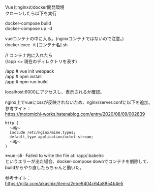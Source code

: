 Vueとnginxのdocker開発環境  
クローンしたら以下を実行  
  
docker-compose build  
docker-compose up -d  
  
vueコンテナの中に入る。(nginxコンテナではないので注意。)  
docker exec -it [コンテナ名] sh  
  
// コンテナ内に入れたら  
(/app <= 現在のディレクトリを表す)  
  
/app # vue init webpack  
/app # npm install  
/app # npm run build  
  
localhost:9000にアクセスし、表示されるか確認。  
  
nginx上でvueにcssが反映されないため、nginx/server.confに以下を追加。  
参考サイト：  
https://motomichi-works.hatenablog.com/entry/2020/08/09/002839  
  
```
http {
  〜略〜
  include /etc/nginx/mime.types;
  default_type application/octet-stream;
  〜略〜
}
```  
  
※vue-cli · Failed to write the file at: /app/.babelrc  
というエラーが出た場合、docker-compose downでコンテナを削除して、buildからやり直したらちゃんと動いた。

  
参考サイト：  
https://qiita.com/akashixi/items/2ebe9404c64a8854b4e5

